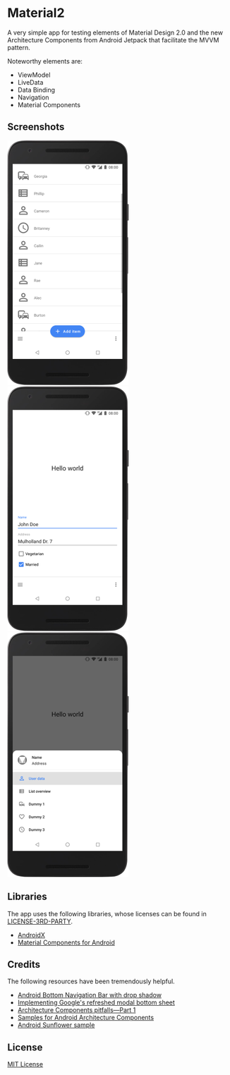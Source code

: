 # Material2
A very simple app for testing elements of Material Design 2.0 and the new Architecture Components from Android Jetpack that facilitate the MVVM pattern.

Noteworthy elements are:
* ViewModel
* LiveData
* Data Binding
* Navigation
* Material Components

## Screenshots
![Fragment with RecyclerView and extended FAB](screenshots/item_fragment.png "Fragment with RecyclerView and extended FAB")
![Fragment with ConstraintLayout](screenshots/user_fragment.png "Fragment with ConstraintLayout")
![Bottom Navigation Drawer](screenshots/drawer.png "Bottom Navigation Drawer")

## Libraries
The app uses the following libraries, whose licenses can be found in [LICENSE-3RD-PARTY](LICENSE-3RD-PARTY).
* [AndroidX](https://android.googlesource.com/platform/frameworks/support/+/androidx-master-dev)
* [Material Components for Android](https://github.com/material-components/material-components-android)

## Credits
The following resources have been tremendously helpful.
* [Android Bottom Navigation Bar with drop shadow](https://stackoverflow.com/a/41651284)
* [Implementing Google's refreshed modal bottom sheet](https://medium.com/halcyon-mobile/implementing-googles-refreshed-modal-bottom-sheet-4e76cb5de65b)
* [Architecture Components pitfalls—Part 1](https://medium.com/@BladeCoder/architecture-components-pitfalls-part-1-9300dd969808)
* [Samples for Android Architecture Components](https://github.com/googlesamples/android-architecture-components)
* [Android Sunflower sample](https://github.com/googlesamples/android-sunflower)

## License
[MIT License](LICENSE)
